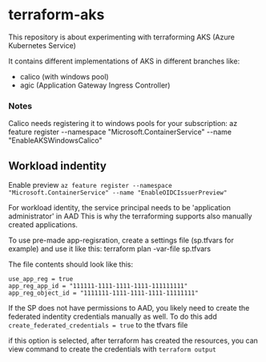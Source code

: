 # terraform-aks

This repository is about experimenting with terraforming AKS (Azure Kubernetes Service)

It contains different implementations of AKS in different branches like:
* calico (with windows pool)
* agic (Application Gateway Ingress Controller)


### Notes

Calico needs registering it to windows pools for your subscription: az feature register --namespace "Microsoft.ContainerService" --name "EnableAKSWindowsCalico"


## Workload indentity

Enable preview `az feature register --namespace "Microsoft.ContainerService" --name "EnableOIDCIssuerPreview"`

For workload identity, the service principal needs to be 'application administrator'  in AAD
This is why the terraforming supports also manually created applications.

To use pre-made app-regisration, create a settings file (sp.tfvars for example) and use it like this:
terraform plan -var-file sp.tfvars

The file contents should look like this:
```
use_app_reg = true
app_reg_app_id = "111111-1111-1111-1111-111111111"
app_reg_object_id = "1111111-1111-1111-1111-11111111"
```

If the SP does not have permissions to AAD, you likely need to create the federated indentity credentials manually as well.
To do this add `create_federated_credentials = true` to the tfvars file

if this option is selected, after terraform has created the resources, you can view command to create the credentials with `terraform output`
